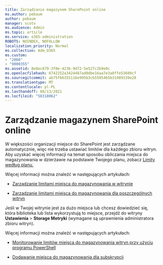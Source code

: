 ```yaml
---
title: Zarządzanie magazynem SharePoint online
ms.author: pebaum
author: pebaum
manager: scotv
ms.audience: Admin
ms.topic: article
ms.service: o365-administration
ROBOTS: NOINDEX, NOFOLLOW
localization_priority: Normal
ms.collection: Adm_O365
ms.custom:
- "2008"
- "9000355"
ms.assetid: 8e0ec879-3f0e-423b-9d72-5e52fc2b9e0c
ms.openlocfilehash: 6742252a3424487ad0dbe16aa7e3a8ffe53609cf
ms.sourcegitcommit: ab75f66355116e995b3cb5505465b31989339e28
ms.translationtype: MT
ms.contentlocale: pl-PL
ms.lasthandoff: 08/13/2021
ms.locfileid: "58318062"
---
```

# <a name="manage-your-sharepoint-online-storage"></a>Zarządzanie magazynem SharePoint online

W większości organizacji miejsce do SharePoint jest zarządzane automatycznie, więc nie trzeba ustawiać limitów dla każdego zbioru witryn. Aby uzyskać więcej informacji na temat sposobu obliczania miejsca do magazynowania w dzierżawie na podstawie Twojego planu, zobacz [Limity według planu.](https://docs.microsoft.com/office365/servicedescriptions/sharepoint-online-service-description/sharepoint-online-limits?redirectedfrom=MSDN#limits-by-plan)

Więcej informacji można znaleźć w następujących artykułach:

- [Zarządzanie limitami miejsca do magazynowania w witrynie](https://docs.microsoft.com/sharepoint/manage-site-collection-storage-limits)

- [Zarządzanie limitami miejsca do magazynowania dla poszczególnych witryn](https://docs.microsoft.com/sharepoint/manage-site-collection-storage-limits#manage-individual-site-storage-limits)

Jeśli w Twojej witrynie jest za dużo miejsca lub chcesz dowiedzieć się, która biblioteka lub lista wykorzystują to miejsce, przejdź do witryny **Ustawienia**  >  **Storage Metryki** (wymagane są uprawnienia administratora zbioru witryn).

Więcej informacji można znaleźć w następujących artykułach:

- [Monitorowanie limitów miejsca do magazynowania witryn przy użyciu programu PowerShell](https://docs.microsoft.com/sharepoint/manage-site-collection-storage-limits#monitor-site-storage-limits-by-using-powershell)

- [Dodawanie miejsca do magazynowania dla subskrypcji](https://docs.microsoft.com/microsoft-365/commerce/add-storage-space) 
  